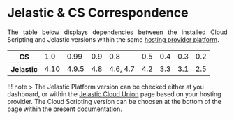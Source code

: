 <h1>Jelastic & CS Correspondence</h1>

<p dir="ltr" style="text-align: justify;">The table below displays dependencies between the installed Cloud Scripting and Jelastic versions within the same <a href="https://jelastic.cloud/" target="_blank">hosting provider platform</a>.</p>          

<table class="corresp" style="width:100%">
    <tr id="cs">
	<th id="table-head">CS</th>
	    <td>1.0</td>
	    <td>0.99</td>
	    <td>0.9</td>
	    <td>0.8</td>
	    <td>0.5</td>
	    <td>0.4</td>
	    <td>0.3</td>
	    <td>0.2</td>
    </tr>
    <tr id="jel">
        <th id="table-head">Jelastic</th>
        <td>4.10</td>
        <td>4.9.5</td>
        <td>4.8</td>
        <td>4.6, 4.7</td>
        <td>4.2</td>
        <td>3.3</td>
        <td>3.1</td>
	    <td>2.5</td>
    </tr>
</table>

!!! note
    > The Jelastic Platform version can be checked either at you dashboard, or within the <a href="https://jelastic.cloud/" target="_blank">Jelastic Cloud Union<a> page based on your hosting provider.
    The Cloud Scripting version can be choosen at the bottom of the page within the present documentation.
      <center><p></p></center>
    
